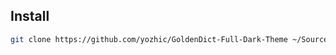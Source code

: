 ## Install

```sh
git clone https://github.com/yozhic/GoldenDict-Full-Dark-Theme ~/Source/goldendict_sources/GoldenDict-Full-Dark-Theme
```